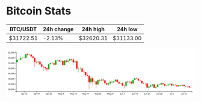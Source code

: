 # Bitcoin Stats

BTC/USDT|24h change|24h high|24h low|
|---|---|---|---|
|$31722.51|-2.13%|$32620.31|$31133.00|

<img src="./chart.svg">
